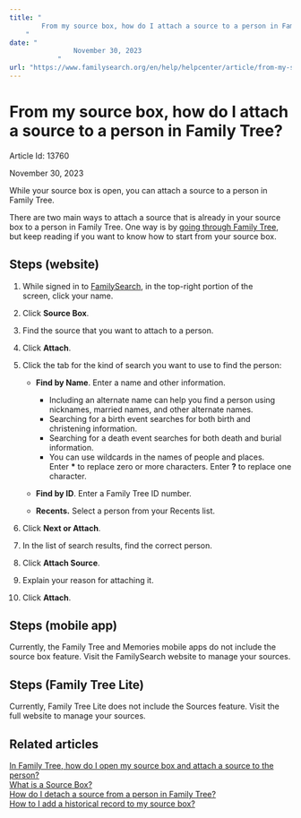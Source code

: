 ```yaml
---
title: "
        From my source box, how do I attach a source to a person in Family Tree?
    "
date: "
                November 30, 2023
            "
url: "https://www.familysearch.org/en/help/helpcenter/article/from-my-source-box-how-do-i-attach-a-source-to-a-person-in-family-tree"
---
```





# From my source box, how do I attach a source to a person in Family Tree?



Article Id: 13760

November 30, 2023

















While your source box is open, you can attach a source to a person in Family Tree.

There are two main ways to attach a source that is already in your source box to a person in Family Tree. One way is by [going through Family Tree](https://www.familysearch.org/en/help/helpcenter/article/how-do-i-attach-source-from-source-box), but keep reading if you want to know how to start from your source box.   


## Steps (website)


1. While signed in to [FamilySearch](http://www.familysearch.org), in the top\-right portion of the screen, click your name.
2. Click **Source Box**.
3. Find the source that you want to attach to a person.
4. Click **Attach**.
5. Click the tab for the kind of search you want to use to find the person:  

	* **Find by Name**. Enter a name and other information.  
	
		+ Including an alternate name can help you find a person using nicknames, married names, and other alternate names.
		+ Searching for a birth event searches for both birth and christening information.
		+ Searching for a death event searches for both death and burial information.
		+ You can use wildcards in the names of people and places. Enter **\*** to replace zero or more characters. Enter **?** to replace one character.
	* **Find by ID**. Enter a Family Tree ID number.
	* **Recents.** Select a person from your Recents list.
6. Click **Next or Attach**.
7. In the list of search results, find the correct person.
8. Click **Attach Source**.
9. Explain your reason for attaching it.
10. Click **Attach**.

## Steps (mobile app)


Currently, the Family Tree and Memories mobile apps do not include the source box feature. Visit the FamilySearch website to manage your sources.  


## Steps (Family Tree Lite)


Currently, Family Tree Lite does not include the Sources feature. Visit the full website to manage your sources.  


## Related articles


[In Family Tree, how do I open my source box and attach a source to the person?](https://www.familysearch.org/en/help/helpcenter/article/how-do-i-attach-source-from-source-box)  
[What is a Source Box?](https://www.familysearch.org/en/help/helpcenter/article/what-is-a-source-box)   
[How do I detach a source from a person in Family Tree?](https://www.familysearch.org/en/help/helpcenter/article/how-do-i-detach-a-source-from-a-person-in-family-tree)  
[How to I add a historical record to my source box?](https://www.familysearch.org/en/help/helpcenter/article/how-to-find-the-add-to-source-box-link) 











